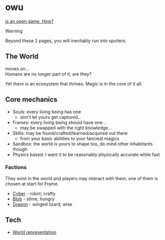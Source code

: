 # owu

[is an open game. How?](./what_is_owu.md)

> [!WARNING]
> Beyond these 2 pages, you will inevitably run into spoilers.

## The World

moves on...  
Humans are no longer part of it, are they?

Yet there is an ecosystem that thrives. Magic is in the core of it all.

## Core mechanics

- Souls: every living being has one
  - don't let yours get captured...
- Frames: every living being should have one...
  - may be swapped with the right knowledge...
- Skills: may be found/crafted/learned/acquired out there
  - from your basic abilities to your fanciest magics
- Sandbox: the world is yours to shape too, do mind other inhabitants though
- Physics based: I want it to be reasonably physically accurate while fast

### Factions

They exist in the world and players may interact with them, one of them is chosen at start for Frame.

- [Cyber](./factions/cyber.md) - robot; crafty
- [Blob](./factions/blob.md) - slime; hungry
- [Dragon](dragon.md) - winged lizard; wise

## Tech

- [World representation](./tech/world_representation.md)